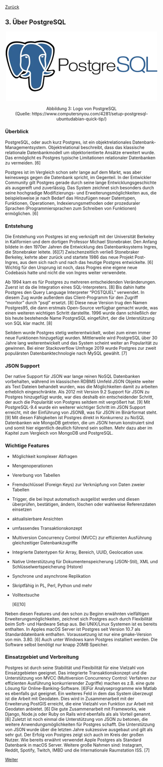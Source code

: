 [Zurück](02_Ueber_JSON.md)

## 3. Über PostgreSQL

<p align="center">
<img width="500" src="img/postgresql-logo.png">
</p>
<p align="center">
Abbildung 3: Logo von PostgreSQL<br>
(Quelle:  https://www.computersnyou.com/4281/setup-postgresql-ubuntudabian-quick-tip/)
</p>




### Überblick

PostgreSQL, oder auch kurz Postgres, ist ein objektrelationales Datenbank-Managementsystem. Objektrelational beschreibt, dass das klassische relationale Datenbankmodell um objektorientierte Ansätze erweitert wurde. Das ermöglicht es Postgres typische Limitationen relationaler Datenbanken zu vermeiden. [6]

Postgres ist im Vergleich schon sehr lange auf dem Markt, was aber keineswegs gegen die Datenbank spricht, im Gegenteil. In der Entwickler Community gilt Postgres gerade durch seine lange Entwicklungsgeschichte als ausgereift und zuverlässig. Das System zeichnet sich besonders durch seine hochgradige Modifizierungs- und Erweiterungsmöglichkeiten aus, die beispielsweise je nach Bedarf das Hinzufügen neuer Datentypen, Funktionen, Operationen, Indexierungsmethoden oder prozeduraler Sprachen (Programmiersprachen zum Schreiben von Funktionen) ermöglichen. [6]



### Entstehung

Die Entstehung von Postgres ist eng verknüpft mit der Universität Berkeley in Kalifornien und dem dortigen Professor Michael Stonebraker. Den Anfang bildete in den 1970er Jahren die Entwicklung des Datenbanksystems Ingres, die Stonebraker leitete. [6]\[7] Zwischenzeitlich verließ Stonebraker Berkeley, kehrte aber zurück und startete 1986 das neue Projekt Post-Ingres, aus dem sich nach und nach das heutige Postgres entwickelte. [6] Wichtig für den Ursprung ist noch, dass Progres eine eigene neue Codebasis hatte und nicht die von Ingres weiter verwendete.

Ab 1994 kam es für Postgres zu mehreren entscheidenden Veränderungen. Zuerst ist da die Integration eines SQL-Interpreters. [8] Bis dahin hatte Postgres den Query Language Interpreter “POSTQUEL” verwendet. In diesem Zug wurde außerdem das Client-Programm für den Zugriff “monitor” durch “psql” ersetzt. [8] Diese neue Version trug den Namen Postgres95, die dann erstmals Open-Source verfügbar gemacht wurde, was einen weiteren wichtigen Schritt darstellte. 1996 wurde dann schließlich der bis heute bestehende Name PostgreSQL eingeführt, der die Unterstützung von SQL klar macht. [8]

Seitdem wurde Postgres stetig weiterentwickelt, wobei zum einen immer neue Funktionen hinzugefügt wurden. Mittlerweile wird PostgreSQL über 30 Jahre lang weiterentwickelt und das System scheint weiter an Popularität zu gewinnen. Bei einer Stackoverflow Umfrage 2019 wurde Postgres zur zweit populärsten Datenbanktechnologie nach MySQL gewählt. [7]



### JSON Support

Der native Support für JSON war lange reinen NoSQL Datenbanken vorbehalten, während im klassischen RDBMS Umfeld JSON Objekte weiter als Text Dateien behandelt wurden, was die Möglichkeiten damit zu arbeiten erheblich eingeschränkte. Als 2012 mit Version 9.2 Support für JSON zu Postgres hinzugefügt wurde, war dies deshalb ein entscheidender Schritt, der auch die Popularität von Postgres seitdem mit vergrößert hat. [9] Mit PostgreSQL-9.4 wurde ein weiterer wichtiger Schritt im JSON Support erreicht, mit der Einführung von JSONB, was für JSON im Binärformat steht. [9] Mit diesen Fähigkeiten ist Postgres direkt in Konkurrenz zu NoSQL Datenbanken wie MongoDB getreten, die um JSON herum konstruiert sind und somit hier eigentlich deutlich führend sein sollten. Mehr dazu aber im Kapitel zum Vergleich von MongoDB und PostgreSQL.

### Wichtige Features

- Möglichkeit komplexer Abfragen

- Mengenoperationen

- Vererbung von Tabellen

- Fremdschlüssel (Foreign Keys) zur Verknüpfung von Daten zweier Tabellen

- Trigger, die bei Input automatisch ausgelöst werden und diesen überprüfen, bestätigen, ändern, löschen oder wahlweise Referenzdaten einsetzen

- aktualisierbare Ansichten

- umfassendes Transaktionskonzept

- Multiversion Concurrency Control (MVCC) zur effizienten Ausführung gleichzeitiger Datenbankzugriffe

- Integrierte Datentypen für Array, Bereich, UUID, Geolocation usw.

- Native Unterstützung für Dokumentenspeicherung (JSON-Stil), XML und Schlüsselwertspeicherung (Hstore)

- Synchrone und asynchrone Replikation

- Skriptfähig in PL, Perl, Python und mehr

- Volltextsuche

  [6]\[10]

Neben diesen Features und den schon zu Beginn erwähnten vielfältigen Erweiterungsmöglichkeiten, zeichnet sich Postgres auch durch Flexibilität beim Soft- und Hardware Setup aus. Bei UNIX/Linux Systemen ist es bereits enthalten. In Apples macOS Server ist Postgres seit Version 10.7 als Standarddatenbank enthalten. Voraussetzung ist nur eine gmake-Version von min. 3.80. [6] Auch unter Windows kann Postgres installiert werden. Die Software selbst benötigt nur knapp 20MB Speicher.



### Einsatzgebiet und Verbreitung

Postgres ist durch seine Stabilität und Flexibilität für eine Vielzahl von Einsatzgebieten geeignet. Das integrierte Transaktionskonzept und die Unterstützung von MVCC (Multiversion Concurrency Control: Verfahren zur effizienten Ausführung konkurrierender Zugriffe) machen es z.B. eine gute Lösung für Online-Banking-Software. [6]Für Analyseprogramme wie Matlab es ebenfalls gut geeignet. Ein weiteres Feld in dem das System überzeugt ist die Arbeit mit Geodaten. Dies wird in Zusammenarbeit mit der Erweiterung PostGIS erreicht, die eine Vielzahl von Funktion zur Arbeit mit Geodaten anbietet. [6] Die gute Zusammenarbeit mit Frameworks, wie Django, Node.js oder Ruby on Rails wird ebenfalls als als Vorteil genannt. [6] Zuletzt ist noch einmal die Unterstützung von JSON zu betonen, die weitere Anwendungsmöglichkeiten für Postgres schafft. Die Unterstützung von JSON wurde über die letzten Jahre sukzessive ausgebaut und gilt als sehr gut. 
Der Erfolg von Postgres zeigt sich auch im Kreis der großen Nutzer. Wie bereits erwähnt verwendet Apple Postgres als Standard Datenbank in macOS Server. Weitere große Nahmen sind: Instagram, Reddit, Spotify, Twitch, IMBD und die Internationale Raumstation ISS. [7]



[Weiter](04_Ueber_MongoDB.md)

